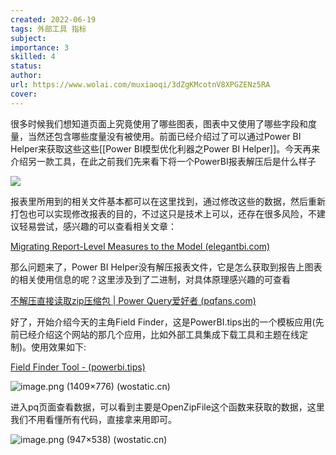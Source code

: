 ```yaml
---
created: 2022-06-19
tags: 外部工具 指标
subject:
importance: 3
skilled: 4
status:
author:
url: https://www.wolai.com/muxiaoqi/3dZgKMcotnV8XPGZENz5RA
cover: 
---
```

很多时候我们想知道页面上究竟使用了哪些图表，图表中又使用了哪些字段和度量，当然还包含哪些度量没有被使用。前面已经介绍过了可以通过Power BI Helper来获取这些这些[[Power BI模型优化利器之Power BI Helper]]。今天再来介绍另一款工具，在此之前我们先来看下将一个PowerBI报表解压后是什么样子

![](https://secure2.wostatic.cn/static/cWBajFJquvPtm7SZrR2Y2T/image.png?auth_key=1655637513-hHVVaG6GDqijTuUJ9YwKuG-0-91b2a48d1b4779fe5eea2259f098bac4)

报表里所用到的相关文件基本都可以在这里找到，通过修改这些的数据，然后重新打包也可以实现修改报表的目的，不过这只是技术上可以，还存在很多风险，不建议轻易尝试，感兴趣的可以查看相关文章：

[Migrating Report-Level Measures to the Model (elegantbi.com)](https://www.elegantbi.com/post/reportlevelmeasures)

那么问题来了，Power BI Helper没有解压报表文件，它是怎么获取到报告上图表的相关使用信息的呢？这里涉及到了二进制，对具体原理感兴趣的可查看

[不解压直接读取zip压缩包 | Power Query爱好者 (pqfans.com)](https://pqfans.com/2366.html)

好了，开始介绍今天的主角Field Finder，这是PowerBI.tips出的一个模板应用(先前已经介绍这个网站的那几个应用，比如外部工具集成下载工具和主题在线定制)。使用效果如下:

[Field Finder Tool - (powerbi.tips)](https://powerbi.tips/product/field-finder-tool/)

![image.png (1409×776) (wostatic.cn)](https://secure2.wostatic.cn/static/dYbJKCTpJkySxXbgX31nJX/image.png?auth_key=1655993828-qKu7zbQqj5ct1FuoZzx8At-0-9d56af19a6331c3499e0d449eafb2dc0)

进入pq页面查看数据，可以看到主要是OpenZipFile这个函数来获取的数据，这里我们不用看懂所有代码，直接拿来用即可。

![image.png (947×538) (wostatic.cn)](https://secure2.wostatic.cn/static/m7DETRDWh4Rc87nSBensKo/image.png?auth_key=1655993839-7RS61AMAaeksPz1seQUDaD-0-a214c1e3424f2277e4a3959c8a9111f4)